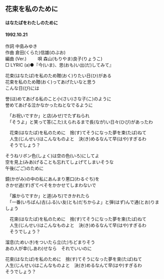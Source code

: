 ## 花束を私のために
#### はなたばをわたしのために
####  1992.10.21 


作詞     中島みゆき  
作曲      倉田(くらた)信雄(のぶお)  
編曲 (Ver.)    　　 
唄     森山(もりやま)良子(りょうこ)   
□ LYRIC (a)●『今(いま)、思(おも)い出(だ)してみて』 　   
  
  
花束(はなたば)を私のため贈(おく)りたい日(ひ)がある  
花束を私のため贈(おく)ってあげたいなと思う  
こんな日(び)には  
  
誉(ほ)めてあげる私のこと小(さい)さな子(こ)のように  
誉めてあげる泣かなかったねとなでるように  
  
　「お祝いですか」と店(みせ)でたずねられ  
　「そうよ」と笑って答(こた)えられるまで長(なが)い日々(ひび)があったわ  
  
　花束(はなたば)を私のために　捨(す)てそうになった夢を束(たば)ねて  
　人生(じんせい)はこんなものよと　決(き)めるなんて早(はや)すぎるわ  
　そうでしょう？  
  
そうねリボン色(しょく)は空の色(いろ)にしてよ  
空を見上(みあ)げることも忘れてしょげてしまいそうな  
午後(ごご)のために  
  
鏡(かがみ)の中の私にあんまり悪口(わるぐち)を  
きかせ過(す)ぎてべそをかかせてしまわないで  
  
　「誰からですか」と道(みち)できかれたら  
　「一番(いちばん)古(ふる)い友(とも)だちからよ」と弾(はず)んで通(とお)りましょう  
  
　花束(はなたば)を私のために　捨(す)てそうになった夢を束(たば)ねて  
　人生(じんせい)はこんなものよと　決(き)めるなんて早(はや)すぎるわ  
　そうでしょう？  
  
溜息(ためいき)をついたら立(た)ちどまりそう  
あの人が幸(しあわ)せなら　それでいいのに  
  
花束(はなたば)を私のために　捨(す)てそうになった夢を束(たば)ねて  
人生(じんせい)はこんなものよと　決(き)めるなんて早(はや)すぎるわ  
そうでしょう？  
